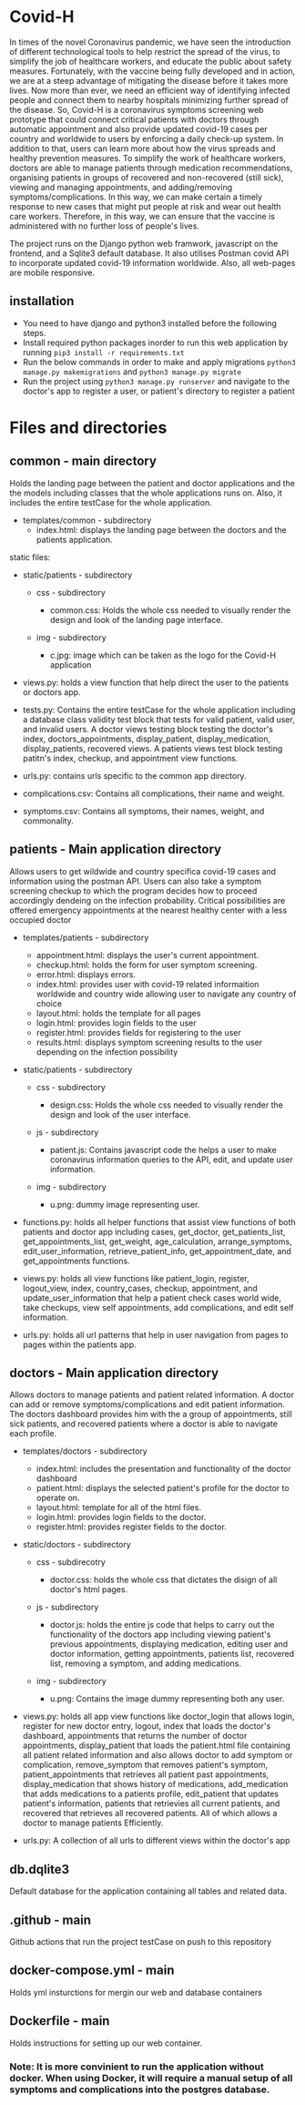 # Covid-H
In times of the novel Coronavirus pandemic, we have seen the introduction of different technological tools to help restrict the spread of the virus, to simplify the job of healthcare workers, and educate the public about safety measures. Fortunately, with the vaccine being fully developed and in action, we are at a steep advantage of mitigating the disease before it takes more lives. Now more than ever, we need an efficient way of identifying infected people and connect them to nearby hospitals minimizing further spread of the disease. So, Covid-H is a coronavirus symptoms screening web prototype that could connect critical patients with doctors through automatic appointment and also provide updated covid-19 cases per country and worldwide to users by enforcing a daily check-up system. In addition to that, users can learn more about how the virus spreads and healthy prevention measures. To simplify the work of healthcare workers, doctors are able to manage patients through medication recommendations, organising patients in groups of recovered and non-recovered (still sick), viewing and managing appointments, and adding/removing symptoms/complications. In this way, we can make certain a timely response to new cases that might put people at risk and wear out health care workers. Therefore, in this way, we can ensure that the vaccine is administered with no further loss of people's lives.

The project runs on the Django python web framwork, javascript on the frontend, and a Sqlite3 default database. It also utilises Postman covid API to incorporate updated covid-19 information worldwide. Also, all web-pages are mobile responsive.

## installation
- You need to have django and python3 installed before the following steps.
- Install required python packages inorder to run this web application by running ```pip3 install -r requirements.txt```
- Run the below commands in order to make and apply migrations ```python3 manage.py makemigrations``` and 
```python3 manage.py migrate```
- Run the project using ```python3 manage.py runserver``` and navigate to the doctor's app to register a user, or patient's directory to register a patient 

# Files and directories

## common - main directory
Holds the landing page between the patient and doctor applications and the the models including classes that the whole applications 
runs on. Also, it includes the entire testCase for the whole application.


* templates/common - subdirectory
    - index.html: displays the landing page between the doctors and the patients application.

static files:

* static/patients - subdirectory

    - css - subdirectory
        - common.css: Holds the whole css needed to visually render the design and look of the landing page interface.

    - img - subdirectory
        - c.jpg: image which can be taken as the logo for the Covid-H application

- views.py: holds a view function that help direct the user to the patients or doctors app.

- tests.py: Contains the entire testCase for the whole application including a database class validity test block that tests for valid patient, valid user, and invalid users. A doctor views testing block testing the doctor's index, doctors_appointments, display_patient, display_medication, display_patients, recovered views. A patients views test block testing patitn's index, checkup, and appointment view functions.

- urls.py: contains urls specific to the common app directory.

- complications.csv: Contains all complications, their name and weight.
- symptoms.csv: Contains all symptoms, their names, weight, and commonality.



## patients - Main application directory
Allows users to get wildwide and country specifica covid-19 cases and information using the postman API.
Users can also take a symptom screening checkup to which the program decides how to proceed accordingly
dendeing on the infection probability. Critical possibilities are offered emergency appointments at the
nearest healthy center with a less occupied doctor

* templates/patients - subdirectory
    - appointment.html: displays the user's current appointment.
    - checkup.html: holds the form for user symptom screening.
    - error.html: displays errors.
    - index.html: provides user with covid-19 related informaition worldwide and country wide allowing
    user to navigate any country of choice
    - layout.html: holds the template for all pages
    - login.html: provides login fields to the user
    - register.html: provides fields for registering to the user
    - results.html: displays symptom screening results to the user depending on the infection possibility

* static/patients - subdirectory

    - css - subdirectory
        - design.css: Holds the whole css needed to visually render the design and look of the user interface.

    - js - subdirectory
        - patient.js: Contains javascript code the helps a user to make coronavirus information queries to the API, edit, and update user information.

    - img - subdirectory
        - u.png: dummy image representing user.

- functions.py: holds all helper functions that assist view functions of both patients and doctor app including cases, get_doctor, get_patients_list, get_appointments_list, get_weight, age_calculation, arrange_symptoms, edit_user_information, retrieve_patient_info, get_appointment_date, and get_appointments functions. 

- views.py: holds all view functions like patient_login, register, logout_view, index, country_cases, checkup, appointment, and update_user_information that help a patient check cases world wide, take checkups, view self appointments, add complications, and edit self information.

- urls.py: holds all url patterns that help in user navigation from pages to pages within the patients app.

## doctors - Main application directory
Allows doctors to manage patients and patient related information. A doctor can add or remove
symptoms/complications and edit patient information. The doctors dashboard provides him with the a group of
appointments, still sick patients, and recovered patients where a doctor is able to navigate each profile.

* templates/doctors - subdirectory
    - index.html: includes the presentation and functionality of the doctor dashboard
    - patient.html: displays the selected patient's profile for the doctor to operate on.
    - layout.html: template for all of the html files.
    - login.html: provides login fields to the doctor.
    - register.html: provides register fields to the doctor.

* static/doctors - subdirectory
    - css - subdirecotry
        - doctor.css: holds the whole css 
        that dictates the disign of all doctor's html pages.

    - js - subdirectory
        - doctor.js: holds the entire js code that helps to carry out the functionality of the doctors app including viewing patient's previous appointments, displaying medication, editing user and doctor information, getting appointments, patients list, recovered list, removing a symptom, and adding medications.

    - img - subdirectory
        - u.png: Contains the image dummy representing both any user.

* views.py: holds all app view functions like doctor_login that allows login, register for new doctor entry, logout, index that loads the doctor's dashboard, appointments that returns the number of doctor appointments, display_patient that loads the patient.html file containing all patient related information and also allows doctor to add symptom or complication, remove_symptom that removes patient's symptom, patient_appointments that retrieves all patient past appointments, display_medication that shows history of medications, add_medication that adds medications to a patients profile, edit_patient that updates patient's information, patients that retrievies all current patients, and recovered that retrieves all recovered patients. All of which allows a doctor to manage patients Efficiently.

* urls.py: A collection of all urls to different views within the doctor's app

## db.dqlite3
Default database for the application containing all tables and related data.

## .github - main
Github actions that run the project testCase on push to this repository

## docker-compose.yml - main
Holds yml insturctions for mergin our web and database containers 

## Dockerfile - main
Holds instructions for setting up our web container. 

### Note: It is more convinient to run the application without docker. When using Docker, it will require a manual setup of all symptoms and complications into the postgres database.
